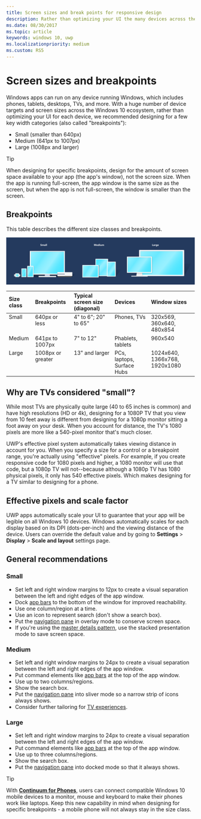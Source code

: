 ```yaml
---
title: Screen sizes and break points for responsive design
description: Rather than optimizing your UI the many devices across the Windows 10 ecosystem, we recommended designing for a few key width categories called breakpoints.
ms.date: 08/30/2017
ms.topic: article
keywords: windows 10, uwp
ms.localizationpriority: medium
ms.custom: RS5
---
```

#  Screen sizes and breakpoints

Windows apps can run on any device running Windows, which includes phones, tablets, desktops, TVs, and more. With a huge number of device targets and screen sizes across the Windows 10 ecosystem, rather than optimizing your UI for each device, we recommended designing for a few key width categories (also called "breakpoints"): 
- Small (smaller than 640px)
- Medium (641px to 1007px)
- Large (1008px and larger)

> [!TIP]
> When designing for specific breakpoints, design for the amount of screen space available to your app (the app's window), not the screen size. When the app is running full-screen, the app window is the same size as the screen, but when the app is not full-screen, the window is smaller than the screen.

## Breakpoints
This table describes the different size classes and breakpoints.

![Responsive design breakpoints](images/breakpoints/size-classes.svg)

<table>
<thead>
<tr class="header">
<th align="left">Size class</th>
<th align="left">Breakpoints</th>
<th align="left">Typical screen size (diagonal)</th>
<th align="left">Devices</th>
<th align="left">Window sizes</th>
</tr>
</thead>
<tbody>
<tr class="even">
<td style="vertical-align:top;">Small</td>
<td style="vertical-align:top;">640px or less</td>
<td style="vertical-align:top;">4&quot; to 6&quot;; 20&quot; to 65&quot;</td>
<td style="vertical-align:top;">Phones, TVs</td>
<td style="vertical-align:top;">320x569, 360x640, 480x854</td>
</tr>
<tr class="odd">
<td style="vertical-align:top;">Medium</td>
<td style="vertical-align:top;">641px to 1007px</td>
<td style="vertical-align:top;">7&quot; to 12&quot;</td>
<td style="vertical-align:top;">Phablets, tablets</td>
<td style="vertical-align:top;">960x540</td>
</tr>
<tr class="even">
<td style="vertical-align:top;">Large</td>
<td style="vertical-align:top;">1008px or greater</td>
<td style="vertical-align:top;">13&quot; and larger</td>
<td style="vertical-align:top;">PCs, laptops, Surface Hubs</td>
<td style="vertical-align:top;">1024x640, 1366x768, 1920x1080</td>
</tr>
</tbody>
</table>

## Why are TVs considered "small"? 

While most TVs are physically quite large (40 to 65 inches is common) and have high resolutions (HD or 4k), designing for a 1080P TV that you view from 10 feet away is different from designing for a 1080p monitor sitting a foot away on your desk. When you account for distance, the TV's 1080 pixels are more like a 540-pixel monitor that's much closer.

UWP's effective pixel system automatically takes viewing distance in account for you. When you specify a size for a control or a breakpoint range, you're actually using "effective" pixels. For example, if you create responsive code for 1080 pixels and higher, a 1080 monitor will use that code, but a 1080p TV will not--because although a 1080p TV has 1080 physical pixels, it only has 540 effective pixels. Which makes designing for a TV similar to designing for a phone.

## Effective pixels and scale factor

UWP apps automatically scale your UI to guarantee that your app will be legible on all Windows 10 devices. Windows automatically scales for each display based on its DPI (dots-per-inch) and the viewing distance of the device. Users can override the default value and by going to **Settings** > **Display** > **Scale and layout** settings page. 


## General recommendations

### Small
- Set left and right window margins to 12px to create a visual separation between the left and right edges of the app window.
- Dock [app bars](../controls-and-patterns/app-bars.md) to the bottom of the window for improved reachability.
- Use one column/region at a time.
- Use an icon to represent search (don't show a search box).
- Put the [navigation pane](../controls-and-patterns/navigationview.md) in overlay mode to conserve screen space.
- If you're using the [master details pattern](../controls-and-patterns/master-details.md), use the stacked presentation mode to save screen space.

### Medium
- Set left and right window margins to 24px to create a visual separation between the left and right edges of the app window.
- Put command elements like [app bars](../controls-and-patterns/app-bars.md) at the top of the app window.
- Use up to two columns/regions.
- Show the search box.
- Put the [navigation pane](../controls-and-patterns/navigationview.md) into sliver mode so a narrow strip of icons always shows.
- Consider further tailoring for [TV experiences](https://docs.microsoft.com/windows/uwp/design/devices/designing-for-tv?redirectedfrom=MSDN).

### Large
- Set left and right window margins to 24px to create a visual separation between the left and right edges of the app window.
- Put command elements like [app bars](../controls-and-patterns/app-bars.md) at the top of the app window.
- Use up to three columns/regions.
- Show the search box.
- Put the [navigation pane](../controls-and-patterns/navigationview.md) into docked mode so that it always shows.

>[!TIP] 
> With [**Continuum for Phones**](https://docs.microsoft.com/windows-hardware/design/device-experiences/continuum-phone?redirectedfrom=MSDN), users can connect compatible Windows 10 mobile devices to a monitor, mouse and keyboard to make their phones work like laptops. Keep this new capability in mind when designing for specific breakpoints - a mobile phone will not always stay in the size class.


